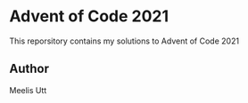 # Advent of Code 2021

This reporsitory contains my solutions to Advent of Code 2021

## Author

Meelis Utt
